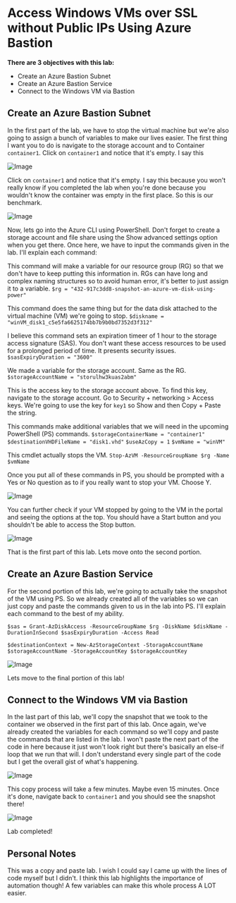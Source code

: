 # Access Windows VMs over SSL without Public IPs Using Azure Bastion

**There are 3 objectives with this lab:**
* Create an Azure Bastion Subnet
* Create an Azure Bastion Service
* Connect to the Windows VM via Bastion


## Create an Azure Bastion Subnet
In the first part of the lab, we have to stop the virtual machine but we're also going to assign a bunch of variables to make our lives easier. The first thing I want you to do is navigate to the storage account and to Container `container1`. Click on `container1` and notice that it's empty. I say this 

![Image](AzureSnapshotVM1.png)

Click on `container1` and notice that it's empty. I say this because you won't really know if you completed the lab when you're done because you wouldn't know the container was empty in the first place. So this is our benchmark. 

![Image](AzureSnapshotVM2.png)

Now, lets go into the Azure CLI using PowerShell. Don't forget to create a storage account and file share using the Show advanced settings option when you get there. Once here, we have to input the commands given in the lab. I'll explain each command:

This command will make a variable for our resource group (RG) so that we don't have to keep putting this information in. RGs can have long and complex naming structures so to avoid human error, it's better to just assign it to a variable. 
`$rg = "432-917c3dd8-snapshot-an-azure-vm-disk-using-power"`

This command does the same thing but for the data disk attached to the virtual machine (VM) we're going to stop.
`$diskname = "winVM_disk1_c5e5fa6625174bb7b9b0bd7352d3f312"`

I believe this command sets an expiration timeer of 1 hour to the storage access signature (SAS). You don't want these access resources to be used for a prolonged period of time. It presents security issues. 
`$sasExpiryDuration = "3600"`

We made a variable for the storage account. Same as the RG.
`$storageAccountName = "storulhw3kuas2abm"`

This is the access key to the storage account above. To find this key, navigate to the storage account. Go to Security + networking > Access keys. We're going to use the key for `key1` so Show and then Copy + Paste the string. 


This commands make additional variables that we will need in the upcoming PowerShell (PS) commands. 
`$storageContainerName = "container1"`
`$destinationVHDFileName = "disk1.vhd"`
`$useAzCopy = 1`
`$vmName = "winVM"`

This cmdlet actually stops the VM.
`Stop-AzVM -ResourceGroupName $rg -Name $vmName`

Once you put all of these commands in PS, you should be prompted with a Yes or No question as to if you really want to stop your VM. Choose Y. 

![Image](AzureSnapshotVM3.png)

You can further check if your VM stopped by going to the VM in the portal and seeing the options at the top. You should have a Start button and you shouldn't be able to access the Stop button.

![Image](AzureSnapshotVM4.png)

That is the first part of this lab. Lets move onto the second portion. 



## Create an Azure Bastion Service

For the second portion of this lab, we're going to actually take the snapshot of the VM using PS. So we already created all of the variables so we can just copy and paste the commands given to us in the lab into PS. I'll explain each command to the best of my ability. 


`$sas = Grant-AzDiskAccess -ResourceGroupName $rg -DiskName $diskName -DurationInSecond $sasExpiryDuration -Access Read`

`$destinationContext = New-AzStorageContext -StorageAccountName $storageAccountName -StorageAccountKey $storageAccountKey`

![Image](AzureSnapshotVM5.png)

Lets move to the final portion of this lab!

## Connect to the Windows VM via Bastion

In the last part of this lab, we'll copy the snapshot that we took to the container we observed in the first part of this lab. Once again, we've already created the variables for each command so we'll copy and paste the commands that are listed in the lab. I won't paste the next part of the code in here because it just won't look right but there's basically an else-if loop that we run that will. I don't understand every single part of the code but I get the overall gist of what's happening. 

![Image](AzureSnapshotVM6.png)

This copy process will take a few minutes. Maybe even 15 minutes. Once it's done, navigate back to `container1` and you should see the snapshot there!

![Image](AzureSnapshotVM7.png)

Lab completed!

## Personal Notes

This was a copy and paste lab. I wish I could say I came up with the lines of code myself but I didn't. I think this lab highlights the importance of automation though! A few variables can make this whole process A LOT easier. 

